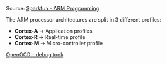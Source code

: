 Source: [Sparkfun - ARM Programming](https://learn.sparkfun.com/tutorials/arm-programming/all)

The ARM processor architectures are split in 3 different profiles:
- **Cortex-A** -> Application profiles
- **Cortex-R** -> Real-time profile
- **Cortex-M** -> Micro-controller profile

[OpenOCD - debug took](https://gnutoolchains.com/arm-eabi/openocd/)